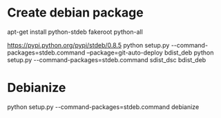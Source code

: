 
# Create debian package
apt-get install python-stdeb fakeroot python-all

https://pypi.python.org/pypi/stdeb/0.8.5
python setup.py --command-packages=stdeb.command –package=git-auto-deploy bdist_deb
python setup.py --command-packages=stdeb.command sdist_dsc bdist_deb


# Debianize
python setup.py --command-packages=stdeb.command debianize

